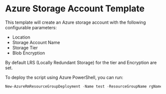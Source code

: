 # Azure Storage Account Template

This template will create an Azure storage account with the following configurable parameters:
- Location
- Storage Account Name
- Storage Tier
- Blob Encryption

By default LRS (Locally Redundant Storage) for the tier and Encryption are set.

To deploy the script using Azure PowerShell, you can run:

```ps1
New-AzureRmResourceGroupDeployment -Name test -ResourceGroupName rgName -TemplateFile .\azuredeploy.json -TemplateParameterFile .\azuredeployparameters.json -location uksouth -storageAccountName someuniqueacctname

```